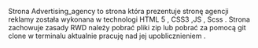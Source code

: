 Strona Advertising_agency to strona która prezentuje stronę agencji reklamy została wykonana w technologi HTML 5 , CSS3 ,JS , Scss . Strona zachowuje zasady RWD należy pobrać pliki zip lub pobrać za pomocą git clone w terminalu aktualnie pracuję nad jej upoblicznieniem .
